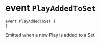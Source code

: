 # event `PlayAddedToSet`

```
event PlayAddedToSet {
}
```

 Emitted when a new Play is added to a Set


